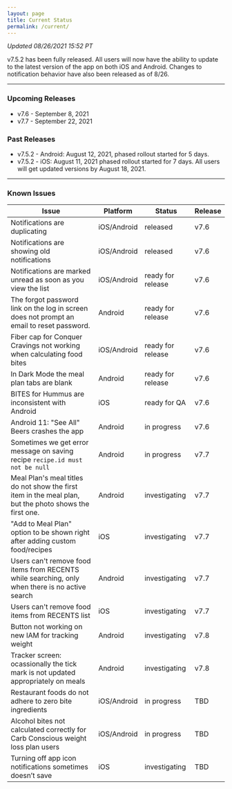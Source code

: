 ```yaml
---
layout: page
title: Current Status
permalink: /current/
---
```


_Updated 08/26/2021 15:52 PT_

v7.5.2 has been fully released. All users will now have the ability to update to the latest version of the app on both iOS and Android. Changes to notification behavior have also been released as of 8/26.

***

### Upcoming Releases
- v7.6   - September 8, 2021
- v7.7   - September 22, 2021

### Past Releases
- v7.5.2 - Android: August 12, 2021, phased rollout started for 5 days.
- v7.5.2 - iOS: August 11, 2021 phased rollout started for 7 days. All users
  will get updated versions by August 18, 2021.

***

### Known Issues

|Issue                          |Platform   | Status    | Release           |
| ---                           | ---       | ---       | ---               |
|Notifications are duplicating  |iOS/Android|released| v7.6              |
|Notifications are showing old notifications  |iOS/Android|released| v7.6               |
|Notifications are marked unread as soon as you view the list |iOS/Android|ready for release| v7.6               |
|The forgot password link on the log in screen does not prompt an email to reset password.|Android|ready for release| v7.6               |
|Fiber cap for Conquer Cravings not working when calculating food bites |iOS/Android|ready for release| v7.6|
|In Dark Mode the meal plan tabs are blank |Android|ready for release| v7.6|
|BITES for Hummus are inconsistent with Android |iOS|ready for QA| v7.6|
|Android 11: "See All" Beers crashes the app |Android|in progress| v7.6|
|Sometimes we get error message on saving recipe `recipe.id must not be null` |Android|in progress| v7.7|
|Meal Plan's meal titles do not show the first item in the meal plan, but the photo shows the first one. |Android|investigating| v7.7|
|"Add to Meal Plan" option to be shown right after adding custom food/recipes |iOS|investigating| v7.7|
|Users can't remove food items from RECENTS while searching, only when there is no active search |Android|investigating| v7.7|
|Users can't remove food items from RECENTS list |iOS|investigating| v7.7|
|Button not working on new IAM for tracking weight |Android|investigating| v7.8|
|Tracker screen: ocassionally the tick mark is not updated appropriately on meals|Android|investigating| v7.8|
|Restaurant foods do not adhere to zero bite ingredients |iOS/Android|in progress| TBD|
|Alcohol bites not calculated correctly for Carb Conscious weight loss plan users |iOS/Android|in progress| TBD|
|Turning off app icon notifications sometimes doesn’t save|iOS|investigating| TBD               |
